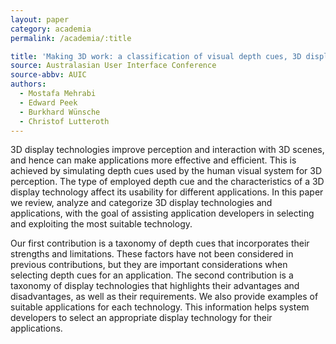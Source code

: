 ```yaml
---
layout: paper
category: academia
permalink: /academia/:title

title: 'Making 3D work: a classification of visual depth cues, 3D display technologies and their applications'
source: Australasian User Interface Conference
source-abbv: AUIC
authors:
  - Mostafa Mehrabi
  - Edward Peek
  - Burkhard Wünsche
  - Christof Lutteroth
---
```

3D display technologies improve perception and interaction with 3D scenes, and hence can make applications more effective and efficient.
This is achieved by simulating depth cues used by the human visual system for 3D perception.
The type of employed depth cue and the characteristics of a 3D display technology affect its usability for different applications.
In this paper we review, analyze and categorize 3D display technologies and applications, with the goal of assisting application developers in selecting and exploiting the most suitable technology.

Our first contribution is a taxonomy of depth cues that incorporates their strengths and limitations.
These factors have not been considered in previous contributions, but they are important considerations when selecting depth cues for an application.
The second contribution is a taxonomy of display technologies that highlights their advantages and disadvantages, as well as their requirements.
We also provide examples of suitable applications for each technology.
This information helps system developers to select an appropriate display technology for their applications.
